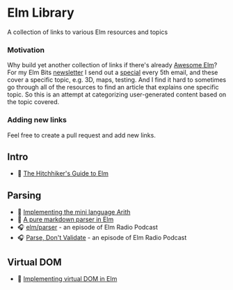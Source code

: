 # Elm Library
A collection of links to various Elm resources and topics

### Motivation

Why build yet another collection of links if there's already [Awesome Elm](https://github.com/sporto/awesome-elm)? For my Elm Bits [newsletter](https://elmbits.com/) I send out a [special](https://elmbits.com/tag/special/) every 5th email, and these cover a specific topic, e.g. 3D, maps, testing. And I find it hard to sometimes go through all of the resources to find an article that explains one specific topic. So this is an attempt at categorizing user-generated content based on the topic covered.

### Adding new links

Feel free to create a pull request and add new links.

## Intro

- 📖 [The Hitchhiker's Guide to Elm](https://kodfabrik.com/journal/elm)

## Parsing

- 📖 [Implementing the mini language Arith](https://jxxcarlson.medium.com/implementing-the-mini-language-arith-in-elm-a522f9a7101)
- 📖 [A pure markdown parser in Elm](https://jxxcarlson.medium.com/a-pure-elm-markdown-parser-7b1ac0a19fd9)
- 🎧 [elm/parser](https://elm-radio.com/episode/elm-parser) - an episode of Elm Radio Podcast
- 🎧 [Parse, Don't Validate](https://elm-radio.com/episode/parse-dont-validate) - an episode of Elm Radio Podcast

## Virtual DOM

- 📖 [Implementing virtual DOM in Elm](https://gampleman.eu/post/171567093310/implementing-vdom-in-elm)
